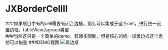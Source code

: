 # JXBorderCellll
###如果项目中有的cell需要有闭合边框，那么可以集成于这个cell，进行统一设置边框，tableView为group类型<br>
###当然这只是一个简单的demo，有诸多限制，但是核心的统一设置边框这个思想可以借鉴
###DEMO截图
![看边框](https://github.com/pujiaxin33/JXBorderCellll/raw/master/pic1.jpg) 
